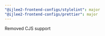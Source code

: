 ```yaml
---
"@ijlee2-frontend-configs/stylelint": major
"@ijlee2-frontend-configs/prettier": major
---
```


Removed CJS support
